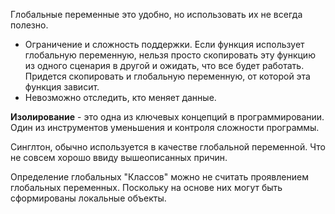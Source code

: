 Глобальные переменные это удобно, но использовать их не всегда полезно.

* Ограничение и сложность поддержки. Если функция использует глобальную переменную, нельзя просто скопировать эту функцию из одного сценария в другой и ожидать, что все будет работать. Придется скопировать и глобальную переменную, от которой эта функция зависит.
* Невозможно отследить, кто меняет данные.

**Изолирование** - это одна из ключевых концепций в программировании. Один из инструментов уменьшения и контроля сложности программы. 

Синглтон, обычно используется в качестве глобальной переменной. Что не совсем хорошо ввиду вышеописанных причин.

Определение глобальных "Классов" можно не считать проявлением глобальных переменных. Поскольку на основе них могут быть сформированы локальные объекты.
